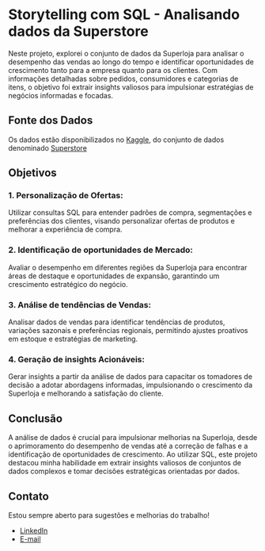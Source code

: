 # Storytelling com SQL - Analisando dados da Superstore

Neste projeto, explorei o conjunto de dados da Superloja para analisar o desempenho das vendas ao longo do tempo e identificar oportunidades de crescimento tanto para a empresa quanto para os clientes. Com informações detalhadas sobre pedidos, consumidores e categorias de itens, o objetivo foi extrair insights valiosos para impulsionar estratégias de negócios informadas e focadas.

## Fonte dos Dados
Os dados estão disponibilizados no  [Kaggle](https://www.kaggle.com/), do conjunto de dados denominado [Superstore](https://www.kaggle.com/datasets/vivek468/superstore-dataset-final)

 ## Objetivos
### 1. Personalização de Ofertas: ###
Utilizar consultas SQL para entender padrões de compra, segmentações e preferências dos clientes, visando personalizar ofertas de produtos e melhorar a experiência de compra.

### 2. Identificação de oportunidades de Mercado: ###
Avaliar o desempenho em diferentes regiões da Superloja para encontrar áreas de destaque e oportunidades de expansão, garantindo um crescimento estratégico do negócio.

### 3. Análise de tendências de Vendas: ###
Analisar dados de vendas para identificar tendências de produtos, variações sazonais e preferências regionais, permitindo ajustes proativos em estoque e estratégias de marketing.

### 4. Geração de insights Acionáveis: ###
Gerar insights a partir da análise de dados para capacitar os tomadores de decisão a adotar abordagens informadas, impulsionando o crescimento da Superloja e melhorando a satisfação do cliente.

## Conclusão
A análise de dados é crucial para impulsionar melhorias na Superloja, desde o aprimoramento do desempenho de vendas até a correção de falhas e a identificação de oportunidades de crescimento. Ao utilizar SQL, este projeto destacou minha habilidade em extrair insights valiosos de conjuntos de dados complexos e tomar decisões estratégicas orientadas por dados.

## Contato
Estou sempre aberto para sugestões e melhorias do trabalho! 

* [LinkedIn](https://www.linkedin.com/in/leticiiabraga)
* <a href = "mailto:leticiiabraga@hotmail.com">E-mail
